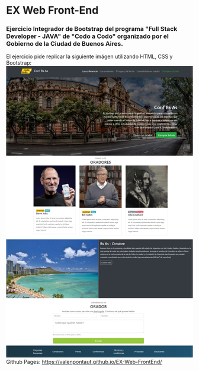 # EX Web Front-End
### Ejercicio Integrador de Bootstrap del programa "Full Stack Developer - JAVA" de "Codo a Codo" organizado por el Gobierno de la Ciudad de Buenos Aires.
El ejercicio pide replicar la siguiente imágen utilizando HTML, CSS y Bootstrap:<br>
![objetivo](img/OBJETIVO.jpg?raw=true "OBJETIVO.jpg")<br>
Github Pages: https://valenpontaut.github.io/EX-Web-FrontEnd/
